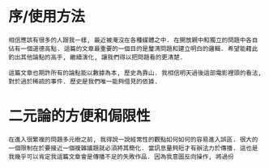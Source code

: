 # 序/使用方法

    相信應該有很多的人跟我一樣, 最近被淹沒在各種媒體之中. 在開放親中和獨立的問題中各自佔有一個道德高點. 這篇的文章最重要的一個目的是釐清問題和建立明白的邏輯. 希望能藉此釣出其他論點的高手, 繼續演化, 讓我們得以把問題看的更清楚.

    這篇文章也期許所有的論點能以數據為本, 歷史為靠山. 我相信明天過後這部電影裡頭的看法, 對於過於稀疏的事件. 歷史是我們唯一能夠借見的依據.

# 二元論的方便和侷限性

    在進入很繁複的問題多元樹之前, 我得說一說經常性的觀點如何如何的容易進入誤區. 很大的一個限制在於要接近一個複雜議題就必須將其簡化. 當訊息量夠短才有辦法力於傳播. 這也是我幾乎可以肯定我這篇文章會是傳播不足的失敗作品. 因為我意圖反向操作, 將過份


## 
<!--stackedit_data:
eyJoaXN0b3J5IjpbNDU4MTUzODMxLDI2NDU5NDM3MV19
-->